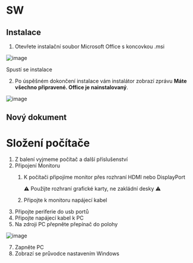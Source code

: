 # SW

## Instalace 

1.  Otevřete instalační soubor Microsoft Office s koncovkou .msi

![image](https://user-images.githubusercontent.com/72192205/231080827-4a05b253-b7c0-4136-a1f9-fa35c8659fef.png)

Spustí se instalace

2.  Po úspěšném dokončení instalace vám instalátor zobrazí zprávu **Máte všechno připravené. Office je nainstalovaný**.

![image](https://user-images.githubusercontent.com/72192205/231081307-45e5724e-df57-4962-8fc7-ecce1110a200.png)

## Nový dokument


















# Složení počítače

1.  Z balení vyjmeme počítač a další příslušenství
2.  Připojení Monitoru
    1.  K počítači připojíme monitor přes rozhraní HDMI nebo DisplayPort
    
        ⚠️ Použijte rozhraní grafické karty, ne zakládní desky ⚠️
    2.  Připojte k monitoru napájecí kabel
3.  Připojte periferie do usb portů
5.  Připojte napájecí kabel k PC
6.  Na zdroji PC přepněte přepínač do polohy 

![image](https://user-images.githubusercontent.com/72192205/231091511-fb5f80aa-c698-4816-9d4a-d61b5b692773.png)

7.  Zapněte PC
8.  Zobrazí se průvodce nastavením Windows

